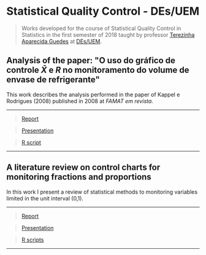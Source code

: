 # Statistical Quality Control - DEs/UEM #
  
> Works developed for the course of Statistical Quality Control in Statistics in the first semester of 2018 taught by professor [Terezinha Aparecida Guedes](http://buscatextual.cnpq.br/buscatextual/visualizacv.do?metodo=apresentar&id=K4783137J6) at [DEs/UEM](http://www.des.uem.br/).


## Analysis of the paper: "O uso do gráfico de controle $\bar{X}$ e $R$ no monitoramento do volume de envase de refrigerante"
This work describes the analysis performed in the paper of Kappel e Rodrigues (2008) published in 2008 at *FAMAT em revista*.


***
> [Report](https://github.com/AndrMenezes/ceq2018/raw/master/work1/report-CEQ1.pdf)

> [Presentation](https://github.com/AndrMenezes/ceq2018/raw/master/work1/presentation-CEQ1.pdf)

> [R script](https://github.com/AndrMenezes/ceq2018/blob/master/work1/analise.R)
***

## A literature review on control charts for monitoring fractions and proportions
In this work I present a review of statistical methods to monitoring variables limited in the unit interval (0,1).


***
> [Report](https://github.com/AndrMenezes/ceq2018/raw/master/work2/report-CEQ2.pdf)

> [Presentation](https://github.com/AndrMenezes/ceq2018/raw/master/work2/presentation-CEQ2.pdf)

> [R scripts](https://github.com/AndrMenezes/ceq2018/tree/master/work2/scripts)
***
